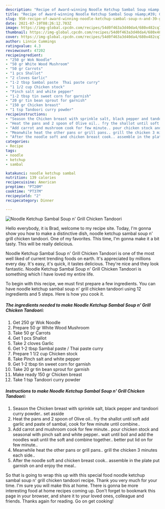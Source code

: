 ```yaml
---
description: "Recipe of Award-winning Noodle Ketchup Sambal Soup n&amp;#39; Grill Chicken Tandoori"
title: "Recipe of Award-winning Noodle Ketchup Sambal Soup n&amp;#39; Grill Chicken Tandoori"
slug: 950-recipe-of-award-winning-noodle-ketchup-sambal-soup-n-and-39-grill-chicken-tandoori
date: 2021-07-19T08:26:12.703Z
image: https://img-global.cpcdn.com/recipes/54d0f463a3d40da4/680x482cq70/noodle-ketchup-sambal-soup-n-grill-chicken-tandoori-recipe-main-photo.jpg
thumbnail: https://img-global.cpcdn.com/recipes/54d0f463a3d40da4/680x482cq70/noodle-ketchup-sambal-soup-n-grill-chicken-tandoori-recipe-main-photo.jpg
cover: https://img-global.cpcdn.com/recipes/54d0f463a3d40da4/680x482cq70/noodle-ketchup-sambal-soup-n-grill-chicken-tandoori-recipe-main-photo.jpg
author: Linnie Cummings
ratingvalue: 4.3
reviewcount: 47202
recipeingredient:
- "250 gr Wok Noodle"
- "50 gr White Wood Mushroom"
- "50 gr Carrots"
- "1 pcs Shallot"
- "2 cloves Garlic"
- "1-2 tbsp Sambal paste  Thai paste curry"
- "1 1/2 cup Chicken stock"
- "Pinch salt and white pepper"
- "1-2 tbsp tin sweet corn for garnish"
- "20 gr tin bean sprout for garnish"
- "150 gr Chicken breast"
- "1 tsp Tandoori curry powder"
recipeinstructions:
- "Season the Chicken breast with sprinkle salt, black pepper and tandoori curry powder.. set asside"
- "Heat the pans and 2 spoon of Olive oil.. fry the shallot until soft add garlic and paste of sambal, cook for few minute until combine.."
- "Add carrot and mushroom cook for few minute.. pour chicken stock and seasonal with pinch salt and white pepper.. wait until boil and add the noodles wait until the soft and combine together.. better put lid on for few minute.."
- "Meanwhile heat the other pans or grill pans.. grill the chicken 3 minutes each side.."
- "After the noodle soft and chicken breast cook.. assemble in the plate put garnish on and enjoy the meal.."
categories:
- Recipe
tags:
- noodle
- ketchup
- sambal

katakunci: noodle ketchup sambal 
nutrition: 139 calories
recipecuisine: American
preptime: "PT20M"
cooktime: "PT37M"
recipeyield: "2"
recipecategory: Dinner

---
```



![Noodle Ketchup Sambal Soup n&#39; Grill Chicken Tandoori](https://img-global.cpcdn.com/recipes/54d0f463a3d40da4/680x482cq70/noodle-ketchup-sambal-soup-n-grill-chicken-tandoori-recipe-main-photo.jpg)

Hello everybody, it is Brad, welcome to my recipe site. Today, I'm gonna show you how to make a distinctive dish, noodle ketchup sambal soup n&#39; grill chicken tandoori. One of my favorites. This time, I'm gonna make it a bit tasty. This will be really delicious.

Noodle Ketchup Sambal Soup n&#39; Grill Chicken Tandoori is one of the most well liked of current trending foods on earth. It's appreciated by millions every day. It's easy, it's quick, it tastes delicious. They're nice and they look fantastic. Noodle Ketchup Sambal Soup n&#39; Grill Chicken Tandoori is something which I have loved my entire life.




To begin with this recipe, we must first prepare a few ingredients. You can have noodle ketchup sambal soup n&#39; grill chicken tandoori using 12 ingredients and 5 steps. Here is how you cook it.

<!--inarticleads1-->

##### The ingredients needed to make Noodle Ketchup Sambal Soup n&#39; Grill Chicken Tandoori:

1. Get 250 gr Wok Noodle
1. Prepare 50 gr White Wood Mushroom
1. Take 50 gr Carrots
1. Get 1 pcs Shallot
1. Take 2 cloves Garlic
1. Get 1-2 tbsp Sambal paste / Thai paste curry
1. Prepare 1 1/2 cup Chicken stock
1. Take Pinch salt and white pepper
1. Get 1-2 tbsp tin sweet corn for garnish
1. Take 20 gr tin bean sprout for garnish
1. Make ready 150 gr Chicken breast
1. Take 1 tsp Tandoori curry powder




<!--inarticleads2-->

##### Instructions to make Noodle Ketchup Sambal Soup n&#39; Grill Chicken Tandoori:

1. Season the Chicken breast with sprinkle salt, black pepper and tandoori curry powder.. set asside
1. Heat the pans and 2 spoon of Olive oil.. fry the shallot until soft add garlic and paste of sambal, cook for few minute until combine..
1. Add carrot and mushroom cook for few minute.. pour chicken stock and seasonal with pinch salt and white pepper.. wait until boil and add the noodles wait until the soft and combine together.. better put lid on for few minute..
1. Meanwhile heat the other pans or grill pans.. grill the chicken 3 minutes each side..
1. After the noodle soft and chicken breast cook.. assemble in the plate put garnish on and enjoy the meal..




So that is going to wrap this up with this special food noodle ketchup sambal soup n&#39; grill chicken tandoori recipe. Thank you very much for your time. I'm sure you will make this at home. There is gonna be more interesting food at home recipes coming up. Don't forget to bookmark this page in your browser, and share it to your loved ones, colleague and friends. Thanks again for reading. Go on get cooking!
